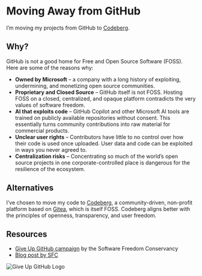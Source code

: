 # Moving Away from GitHub

I’m moving my projects from GitHub to [Codeberg](https://codeberg.org/adivius).

## Why?

GitHub is not a good home for Free and Open Source Software (FOSS).
Here are some of the reasons why:

- **Owned by Microsoft** – a company with a long history of exploiting, undermining, and monetizing open source communities.
- **Proprietary and Closed Source** – GitHub itself is not FOSS. Hosting FOSS on a closed, centralized, and opaque platform contradicts the very values of software freedom.
- **AI that exploits code** – GitHub Copilot and other Microsoft AI tools are trained on publicly available repositories without consent. This essentially turns community contributions into raw material for commercial products.
- **Unclear user rights** – Contributors have little to no control over how their code is used once uploaded. User data and code can be exploited in ways you never agreed to.
- **Centralization risks** – Concentrating so much of the world’s open source projects in one corporate-controlled place is dangerous for the resilience of the ecosystem.

## Alternatives

I’ve chosen to move my code to [Codeberg](https://codeberg.org), a community-driven, non-profit platform based on [Gitea](https://gitea.io), which is itself FOSS.
Codeberg aligns better with the principles of openness, transparency, and user freedom.

## Resources

- [Give Up GitHub campaign](https://GiveUpGitHub.org) by the Software Freedom Conservancy
- [Blog post by SFC](https://sfconservancy.org/blog/2022/jun/30/give-up-github-launch/)

![Give Up GitHub Logo](https://sfconservancy.org/img/GiveUpGitHub.png)
